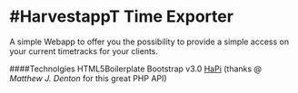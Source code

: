 #HarvestappT Time Exporter
===============================================

A simple Webapp to offer you the possibility to provide a simple access on your current timetracks for your clients.

####Technolgies
HTML5Boilerplate
Bootstrap v3.0
[HaPi](http://mdbitz.com/harvest-api/) (thanks @ _Matthew J. Denton_ for this great PHP API)